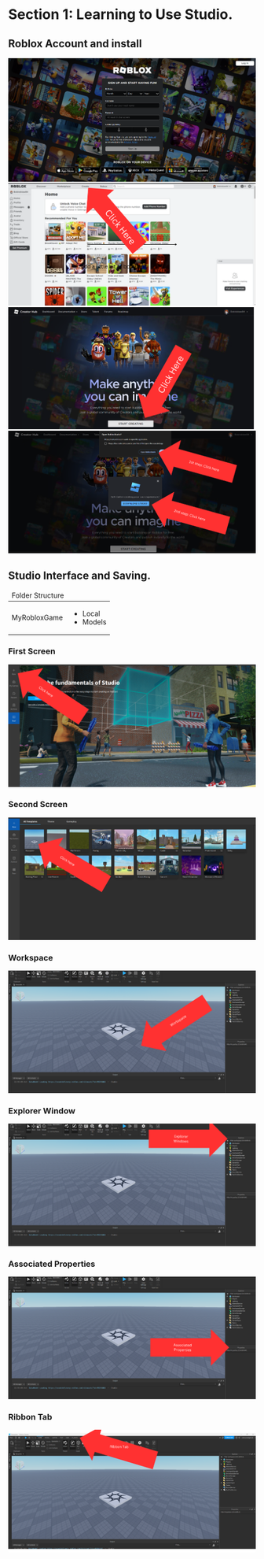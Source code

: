 # Section 1: Learning to Use Studio.
## Roblox Account and install
![Roblox Home](./images/roblox-home.png)
![Roblox Dashboard](./images/Roblox%20Dashboard.png)
![Roblox Dashboard](./images/Creator%20Hub%20Dashboard.png)
![Download Studio](./images/Download%20Studio.png)

## Studio Interface and Saving.
<table>
    <tr>
        <thead>
            <td>Folder Structure</td>
            <td></td> 
        </thead>
    </tr>
    <tr>
        <tbody>
            <td>MyRobloxGame</td>
            <td>
                <ul>
                    <li>Local</li>
                    <li>Models</li>
                </ul>
            </td>
        </tbody>
    </tr>
</table>

### First Screen
![1st Screen](./images/1st%20Screen.png)
### Second Screen
![2nd Screen](./images/2nd%20screen.png)
### Workspace
![Workspace](./images/Workspace.png)
### Explorer Window
![Explorer Window](./images/Explorer%20Window.png)
### Associated Properties
![Associated Properties](./images/Associated%20Properties.png)
### Ribbon Tab
![Ribbon Tab](./images/Ribbon%20Tab.png)

